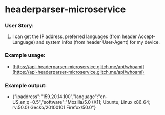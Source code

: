 # headerparser-microservice

### User Story:

1. I can get the IP address, preferred languages (from header Accept-Language) and system infos (from header User-Agent) for my device.

### Example usage:

- [https://api-headerparser-microservice.glitch.me/api/whoami](https://api-headerparser-microservice.glitch.me/api/whoami)

### Example output:

- {"ipaddress":"159.20.14.100","language":"en-US,en;q=0.5","software":"Mozilla/5.0 (X11; Ubuntu; Linux x86_64; rv:50.0) Gecko/20100101 Firefox/50.0"}
